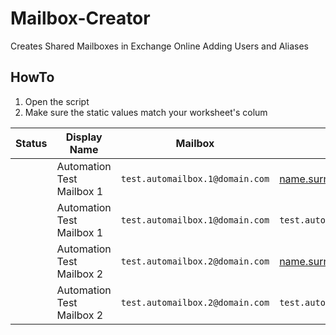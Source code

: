 # Mailbox-Creator
Creates Shared Mailboxes in Exchange Online Adding Users and Aliases

## HowTo ##
1) Open the script
2) Make sure the static values match your worksheet's colum

| Status | Display Name | Mailbox | User 1 / Alias 1 | User 2 / Alias 2 | User 3 / Alias 3 |
|----------|----------|----------|----------|----------|----------|
|  | Automation Test Mailbox 1 | `test.automailbox.1@domain.com` | name.surname@domain.com | name2.surname2@domain.com | name3.surname3@domain.com |
|  | Automation Test Mailbox 1 | `test.automailbox.1@domain.com` | `test.automailbox.1.alias1@domain.com` | `test.automailbox.1.alias2@domain.com` | `test.automailbox.1.alias3@domain.com` |
|  | Automation Test Mailbox 2 | `test.automailbox.2@domain.com` | name.surname@domain.com | name2.surname2@domain.com | name3.surname3@domain.com |
|  | Automation Test Mailbox 2 | `test.automailbox.2@domain.com` | `test.automailbox.2.alias1@domain.com` | `test.automailbox.2.alias2@domain.com` | `test.automailbox.2.alias3@domain.com` |
